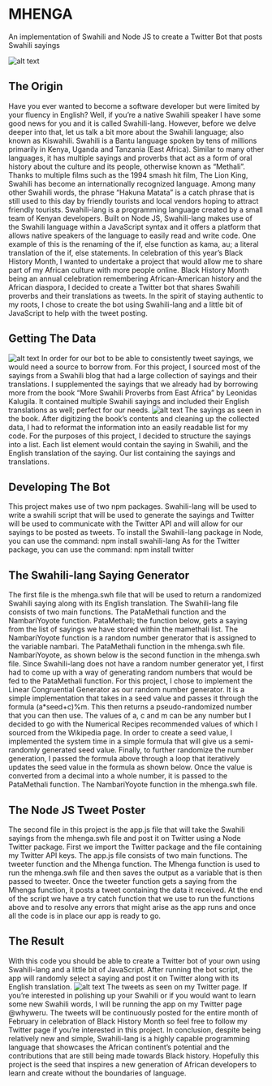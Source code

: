 # MHENGA
An implementation of Swahili and Node JS to create a Twitter Bot that posts Swahili sayings

![alt text](https://github.com/FelixWaweru/MHENGA/blob/main/Images/khanga.jpg) 

## The Origin
Have you ever wanted to become a software developer but were limited by your fluency in English? Well, if you’re a native Swahili speaker I have some good news for you and it is called Swahili-lang. 
However, before we delve deeper into that, let us talk a bit more about the Swahili language; also known as Kiswahili. 
Swahili is a Bantu language spoken by tens of millions primarily in Kenya, Uganda and Tanzania (East Africa). Similar to many other languages, it has multiple sayings and proverbs that act as a form of oral history about the culture and its people, otherwise known as “Methali”.
Thanks to multiple films such as the 1994 smash hit film, The Lion King, Swahili has become an internationally recognized language. Among many other Swahili words, the phrase “Hakuna Matata” is a catch phrase that is still used to this day by friendly tourists and local vendors hoping to attract friendly tourists.
Swahili-lang is a programming language created by a small team of Kenyan developers. Built on Node JS, Swahili-lang makes use of the Swahili language within a JavaScript syntax and it offers a platform that allows native speakers of the language to easily read and write code. One example of this is the renaming of the if, else function as kama, au; a literal translation of the if, else statements.
In celebration of this year’s Black History Month, I wanted to undertake a project that would allow me to share part of my African culture with more people online. Black History Month being an annual celebration remembering African-American history and the African diaspora, I decided to create a Twitter bot that shares Swahili proverbs and their translations as tweets.
In the spirit of staying authentic to my roots, I chose to create the bot using Swahili-lang and a little bit of JavaScript to help with the tweet posting.

## Getting The Data
![alt text](https://github.com/FelixWaweru/MHENGA/blob/main/Images/largepreview.png) 
In order for our bot to be able to consistently tweet sayings, we would need a source to borrow from. For this project, I sourced most of the sayings from a Swahili blog that had a large collection of sayings and their translations.
I supplemented the sayings that we already had by borrowing more from the book “More Swahili Proverbs from East Africa” by Leonidas Kalugila. It contained multiple Swahili sayings and included their English translations as well; perfect for our needs.
![alt text](https://github.com/FelixWaweru/MHENGA/blob/main/Images/Screenshot%20(170).png) 
The sayings as seen in the book.
After digitizing the book’s contents and cleaning up the collected data, I had to reformat the information into an easily readable list for my code. For the purposes of this project, I decided to structure the sayings into a list. Each list element would contain the saying in Swahili, and the English translation of the saying.
Our list containing the sayings and translations.

## Developing The Bot
This project makes use of two npm packages. Swahili-lang will be used to write a swahili script that will be used to generate the sayings and Twitter will be used to communicate with the Twitter API and will allow for our sayings to be posted as tweets.
To install the Swahili-lang package in Node, you can use the command:
npm install swahili-lang
As for the Twitter package, you can use the command:
npm install twitter

## The Swahili-lang Saying Generator
The first file is the mhenga.swh file that will be used to return a randomized Swahili saying along with its English translation. The Swahili-lang file consists of two main functions. The PataMethali function and the NambariYoyote function.
PataMethali; the function below, gets a saying from the list of sayings we have stored within the mamethali list. The NambariYoyote function is a random number generator that is assigned to the variable nambari.
The PataMethali function in the mhenga.swh file.
NambariYoyote, as shown below is the second function in the mhenga.swh file. Since Swahili-lang does not have a random number generator yet, I first had to come up with a way of generating random numbers that would be fed to the PataMethali function.
For this project, I chose to implement the Linear Congruential Generator as our random number generator. It is a simple implementation that takes in a seed value and passes it through the formula (a*seed+c)%m. This then returns a pseudo-randomized number that you can then use.
The values of a, c and m can be any number but I decided to go with the Numerical Recipes recommended values of which I sourced from the Wikipedia page. In order to create a seed value, I implemented the system time in a simple formula that will give us a semi-randomly generated seed value. 
Finally, to further randomize the number generation, I passed the formula above through a loop that iteratively updates the seed value in the formula as shown below. Once the value is converted from a decimal into a whole number, it is passed to the PataMethali function.
The NambariYoyote function in the mhenga.swh file.

## The Node JS Tweet Poster
The second file in this project is the app.js file that will take the Swahili sayings from the mhenga.swh file and post it on Twitter using a Node Twitter package. First we import the Twitter package and the file containing my Twitter API keys.
The app.js file consists of two main functions. The tweeter function and the Mhenga function.
The Mhenga function is used to run the mhenga.swh file and then saves the output as a variable that is then passed to tweeter. Once the tweeter function gets a saying from the Mhenga function, it posts a tweet containing the data it received.
At the end of the script we have a try catch function that we use to run the functions above and to resolve any errors that might arise as the app runs and once all the code is in place our app is ready to go.

## The Result
With this code you should be able to create a Twitter bot of your own using Swahili-lang and a little bit of JavaScript. After running the bot script, the app will randomly select a saying and post it on Twitter along with its English translation.
![alt text](https://github.com/FelixWaweru/MHENGA/blob/main/Images/Screenshot%20(172).png)
The tweets as seen on my Twitter page.
If you’re interested in polishing up your Swahili or if you would want to learn some new Swahili words, I will be running the app on my Twitter page @whyweru. 
The tweets will be continuously posted for the entire month of February in celebration of Black History Month so feel free to follow my Twitter page if you’re interested in this project.
In conclusion, despite being relatively new and simple, Swahili-lang is a highly capable programming language that showcases the African continent’s potential and the contributions that are still being made towards Black history. Hopefully this project is the seed that inspires a new generation of African developers to learn and create without the boundaries of language.


